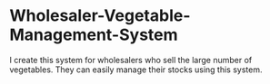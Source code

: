 # Wholesaler-Vegetable-Management-System
I create this system for wholesalers who sell the large number of vegetables. They can easily manage their stocks using this system.
